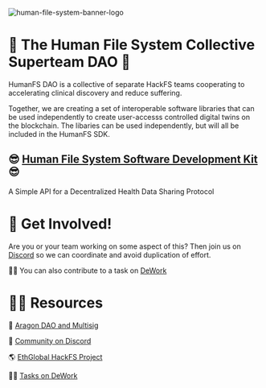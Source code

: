 
![human-file-system-banner-logo](https://user-images.githubusercontent.com/2808553/180306571-ac9cc741-6f34-4059-a814-6f8a72ed8322.png)

# 🚀 The Human File System Collective Superteam DAO 🚀

HumanFS DAO is a collective of separate HackFS teams cooperating to accelerating clinical discovery and reduce suffering. 

Together, we are creating a set of interoperable software libraries that can be used independently to create user-accesss controlled digital twins on the blockchain.
The libaries can be used independently, but will all be included in the HumanFS SDK. 

## :sunglasses: [Human File System Software Development Kit](https://github.com/HumanFS/human-file-system-sdk) :sunglasses:
A Simple API for a Decentralized Health Data Sharing Protocol 

# 🌈 Get Involved!

Are you or your team working on some aspect of this? 
Then join us on [Discord](https://discord.gg/TCrQDsRF) so we can coordinate and avoid duplication of effort.

👨‍🏫 You can also contribute to a task on [DeWork](https://app.dework.xyz/hackfs-dhealth-colle)

# 👩‍💻 Resources 

🤚 [Aragon DAO and Multisig](https://client.aragon.org/?#/humanfs/)

💬 [Community on Discord](https://discord.gg/TCrQDsRF)

🌎 [EthGlobal HackFS Project](https://ethglobal.com/showcase/human-file-system-mq03o)

👨‍🏫 [Tasks on DeWork](https://app.dework.xyz/hackfs-dhealth-colle)

